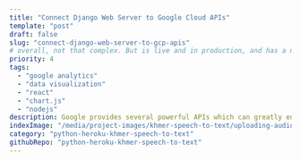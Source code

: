 ```yaml
---
title: "Connect Django Web Server to Google Cloud APIs"
template: "post"
draft: false
slug: "connect-django-web-server-to-gcp-apis"
# overall, not that complex. But is live and in production, and has a nice graphic.
priority: 4
tags:
  - "google analytics"
  - "data visualization"
  - "react"
  - "chart.js"
  - "nodejs"
description: Google provides several powerful APIs which can greatly enhance your app if you are able to take advantage of them. See one such example here, where we upload audio files into Google Speech Recognition API to generate transcripts, using a Python Django backend.
indexImage: "/media/project-images/khmer-speech-to-text/uploading-audio-file.png"
category: "python-heroku-khmer-speech-to-text"
githubRepo: "python-heroku-khmer-speech-to-text"
---
```

